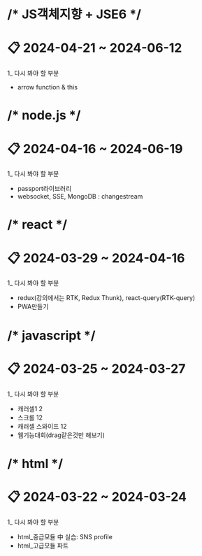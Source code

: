 /* JS객체지향 + JSE6 */ 
======================================================================
📋 2024-04-21 ~ 2024-06-12
======================================================================
1_ 다시 봐야 할 부분   
<ul>
 <li>arrow function & this</li>
</ul>

/* node.js */ 
======================================================================
📋 2024-04-16 ~ 2024-06-19
======================================================================
1_ 다시 봐야 할 부분 
<ul>
 <li>passport라이브러리</li>
 <li>websocket, SSE, MongoDB : changestream</li>
</ul>

/* react */ 
======================================================================
📋 2024-03-29 ~ 2024-04-16
======================================================================
1_ 다시 봐야 할 부분 
<ul>
 <li>redux(강의에서는 RTK, Redux Thunk), react-query(RTK-query)</li>
 <li>PWA만들기</li>
</ul>
 
/* javascript */ 
======================================================================
📋 2024-03-25 ~ 2024-03-27
======================================================================
1_ 다시 봐야 할 부분 

<ul>
 <li>캐러셀1 2</li>
 <li>스크롤 12</li>
 <li>캐러셀 스와이프 12</li>
 <li>웹기능대회(drag같은것만 해보기)</li>
</ul>
 
/* html */ 
======================================================================
📋 2024-03-22 ~ 2024-03-24
======================================================================
1_ 다시 봐야 할 부분 

<ul>
 <li>html_중급모듈 中 실습: SNS profile</li>
 <li>html_고급모듈 파트</li>
</ul>
